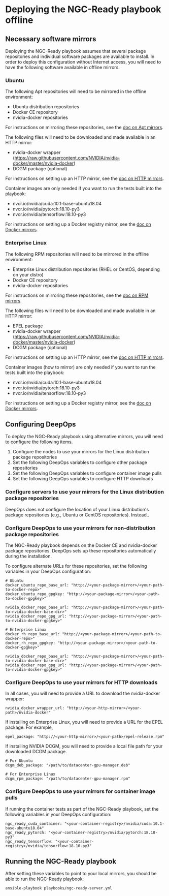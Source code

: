 Deploying the NGC-Ready playbook offline
========================================

## Necessary software mirrors

Deploying the NGC-Ready playbook assumes that several package repositories and individual software packages are available to install.
In order to deploy this configuration without Internet access, you will need to have the following software available in offline mirrors.


### Ubuntu

The following Apt repositories will need to be mirrored in the offline environment:

* Ubuntu distribution repositories
* Docker CE repository
* nvidia-docker repositories

For instructions on mirroring these repositories, see the [doc on Apt mirrors](./mirror-apt-repos.md).


The following files will need to be downloaded and made available in an HTTP mirror:

* nvidia-docker wrapper (https://raw.githubusercontent.com/NVIDIA/nvidia-docker/master/nvidia-docker)
* DCGM package (optional)

For instructions on setting up an HTTP mirror, see the [doc on HTTP mirrors](./mirror-http-files.md).


Container images are only needed if you want to run the tests built into the playbook:

* nvcr.io/nvidia/cuda:10.1-base-ubuntu18.04
* nvcr.io/nvidia/pytorch:18.10-py3
* nvcr.io/nvidia/tensorflow:18.10-py3

For instructions on setting up a Docker registry mirror, see the [doc on Docker mirrors](./mirror-docker-images.md).


### Enterprise Linux

The following RPM repositories will need to be mirrored in the offline environment:

* Enterprise Linux distribution repositories (RHEL or CentOS, depending on your distro)
* Docker CE repository
* nvidia-docker repositories

For instructions on mirroring these repositories, see the [doc on RPM mirrors](./mirror-rpm-repos.md).


The following files will need to be downloaded and made available in an HTTP mirror:

* EPEL package
* nvidia-docker wrapper (https://raw.githubusercontent.com/NVIDIA/nvidia-docker/master/nvidia-docker)
* DCGM package (optional)

For instructions on setting up an HTTP mirror, see the [doc on HTTP mirrors](./mirror-http-files.md).

Container images (how to mirror) are only needed if you want to run the tests built into the playbook:

* nvcr.io/nvidia/cuda:10.1-base-ubuntu18.04
* nvcr.io/nvidia/pytorch:18.10-py3
* nvcr.io/nvidia/tensorflow:18.10-py3

For instructions on setting up a Docker registry mirror, see the [doc on Docker mirrors](./mirror-docker-images.md).


## Configuring DeepOps

To deploy the NGC-Ready playbook using alternative mirrors, you will need to configure the following items.

1. Configure the nodes to use your mirrors for the Linux distribution package repositories
1. Set the following DeepOps variables to configure other package repositories
1. Set the following DeepOps variables to configure container image pulls
1. Set the following DeepOps variables to configure HTTP downloads


### Configure servers to use your mirrors for the Linux distribution package repositories

DeepOps does not configure the location of your Linux distribution's package repositories (e.g., Ubuntu or CentOS repositories).
Instead..


### Configure DeepOps to use your mirrors for non-distribution package repositories

The NGC-Ready playbook depends on the Docker CE and nvidia-docker package repositories.
DeepOps sets up these repositories automatically during the installation.

To configure alternate URLs for these repositories, set the following variables in your DeepOps configuration:

```
# Ubuntu
docker_ubuntu_repo_base_url: "http://<your-package-mirror>/<your-path-to-docker-repo>"
docker_ubuntu_repo_gpgkey: "http://<your-package-mirror>/<your-path-to-docker-gpgkey>"

nvidia_docker_repo_base_url: "http://<your-package-mirror>/<your-path-to-nvidia-docker-base-dir>"
nvidia_docker_repo_gpg_url: "http://<your-package-mirror>/<your-path-to-nvidia-docker-gpgkey>"

# Enterprise Linux
docker_rh_repo_base_url: "http://<your-package-mirror>/<your-path-to-docker-repo>"
docker_rh_repo_gpgkey: "http://<your-package-mirror>/<your-path-to-docker-gpgkey>"

nvidia_docker_repo_base_url: "http://<your-package-mirror>/<your-path-to-nvidia-docker-base-dir>"
nvidia_docker_repo_gpg_url: "http://<your-package-mirror>/<your-path-to-nvidia-docker-gpgkey>"
```


### Configure DeepOps to use your mirrors for HTTP downloads

In all cases, you will need to provide a URL to download the nvidia-docker wrapper:

```
nvidia_docker_wrapper_url: "http://<your-http-mirror>/<your-path>/nvidia-docker"
```

If installing on Enterprise Linux, you will need to provide a URL for the EPEL package.
For example,

```
epel_package: "http://<your-http-mirror>/<your-path>/epel-release.rpm"
```

If installing NVIDIA DCGM, you will need to provide a local file path for your downloaded DCGM package.

```
# For Ubuntu
dcgm_deb_package: "/path/to/datacenter-gpu-manager.deb"

# For Enterprise Linux
dcgm_rpm_package: "/path/to/datacenter-gpu-manager.rpm"
```


### Configure DeepOps to use your mirrors for container image pulls

If running the container tests as part of the NGC-Ready playbook, set the following variables in your DeepOps configuration:

```
ngc_ready_cuda_container: "<your-container-registry>/nvidia/cuda:10.1-base-ubuntu18.04"
ngc_ready_pytorch: "<your-container-registry>/nvidia/pytorch:18.10-py3"
ngc_ready_tensorflow: "<your-container-registry>/nvidia/tensorflow:18.10-py3"
``` 

## Running the NGC-Ready playbook

After setting these variables to point to your local mirrors, you should be able to run the NGC-Ready playbook:

```
ansible-playbook playbooks/ngc-ready-server.yml
```
